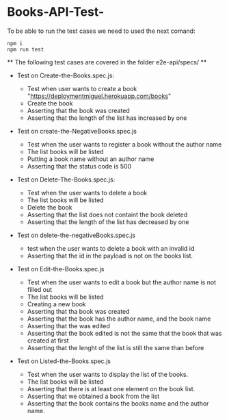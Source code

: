 # Books-API-Test-
To be able to run the test cases we need to used the next comand:
```
npm i
npm run test

```
** The following test cases are covered in the folder e2e-api/specs/ **

- Test on Create-the-Books.spec.js:
  - Test when user wants to create a book "https://deploymentmiguel.herokuapp.com/books"
  - Create the book
  - Asserting that the book was created
  - Asserting that the length of the list has increased by one

- Test on create-the-NegativeBooks.spec.js
  - Test when the user wants to register a book without the author name
  -  The list books will be listed
  -  Putting a book name without an author name
  -  Asserting that the status code is 500
   
- Test on Delete-The-Books.spec.js:
  - Test when the user wants to delete a book
  - The list books will be listed
  - Delete the book
  - Asserting that the list does not containt the book deleted
  - Asserting that the length of the list has decreased by one


- Test on delete-the-negativeBooks.spec.js
  - test when the user wants to delete a book with an invalid id
  - Asserting that the id in the payload is not on the books list.

- Test on Edit-the-Books.spec.js
  - Test when the user wants to edit a book but the author name is not filled out
  - The list books will be listed
  - Creating a new book
  - Asserting that tha book was created
  - Asserting that the book has the author name, and the book name
  - Asserting that the was edited
  - Asserting that the book edited is not the same that the book that was created at first
  - Asserting that the lenght of the list is still the same than before


- Test on Listed-the-Books.spec.js
  - Test when the user wants to display the list of the books.
  - The list books will be listed 
  - Asserting that there is at least one element on the book list.
  - Asserting that we obtained a book from the list
  - Asserting that the book contains the books name and the author name.





